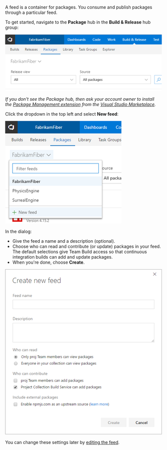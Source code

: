 A feed is a container for packages.
You consume and publish packages through a particular feed.

To get started, navigate to the **Package** hub in the **Build & Release** hub group:

![Go to Package hub](_img/goto-feed-hub.png)

_If you don't see the Package hub, then ask your account owner to install the [Package Management extension](https://marketplace.visualstudio.com/items?itemName=ms.feed) from the [Visual Studio Marketplace](../../marketplace/install-vsts-extension.md)._

Click the dropdown in the top left and select **New feed**:

![New feed button](_img/new-feed-button.png)

In the dialog:
- Give the feed a name and a description (optional).
- Choose who can read and contribute (or update) packages in your feed.
The default selections give Team Build access so that
continuous integration builds can add and update packages.
- When you're done, choose **Create**.

![New feed dialog](_img/new-feed-dialog.png)

You can change these settings later by [editing the feed](../feeds/edit-feed.md).
